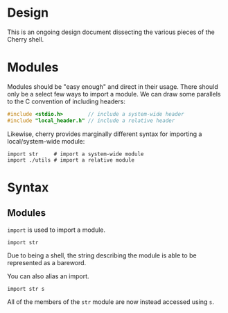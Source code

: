 # Design

This is an ongoing design document dissecting the various pieces of the Cherry shell.

# Modules

Modules should be "easy enough" and direct in their usage. There should only be a select few ways to import a module. We can draw some parallels to the C convention of including headers:

```c
#include <stdio.h>        // include a system-wide header
#include "local_header.h" // include a relative header
```

Likewise, cherry provides marginally different syntax for importing a local/system-wide module:

```
import str     # import a system-wide module
import ./utils # import a relative module
```

# Syntax

## Modules

`import` is used to import a module.

```
import str
```

Due to being a shell, the string describing the module is able to be represented as a bareword.

You can also alias an import.

```
import str s
```

All of the members of the `str` module are now instead accessed using `s`.
